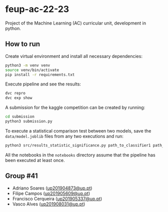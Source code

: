 # feup-ac-22-23

Project of the Machine Learning (AC) curricular unit, development in python.

## How to run

Create virtual environment and install all necessary dependencies:
```sh
python3 -m venv venv
source venv/bin/activate
pip install -r requirements.txt
```

Execute pipeline and see the results:
```sh
dvc repro
dvc exp show
```

A submission for the kaggle competition can be created by running:
```sh
cd submission
python3 submission.py
```

To execute a statistical comparison test between two models, save the `data/model.joblib` files from any two executions and run:
```sh
python3 src/results_statistic_significance.py path_to_classifier1 path_to_classifier2
```

All the notebooks in the `notebooks` directory assume that the pipeline has been executed at least once.

## Group #41

- Adriano Soares (up201904873@up.pt)
- Filipe Campos (up201905609@up.pt)
- Francisco Cerqueira (up201905337@up.pt)
- Vasco Alves (up201908031@up.pt)